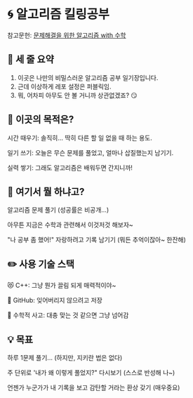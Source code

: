 # 🌀 알고리즘 킬링공부

참고문헌: [문제해결을 위한 알고리즘 with 수학](https://product.kyobobook.co.kr/detail/S000209208966)


## 🔑 세 줄 요약
1. 이곳은 나만의 비밀스러운 알고리즘 공부 일기장입니다.
2. 근데 이상하게 레포 설정은 퍼블릭임.
3. 뭐, 어차피 아무도 안 볼 거니까 상관없겠죠? 😏

## 🤔 이곳의 목적은?
시간 때우기: 솔직히... 딱히 다른 할 일 없을 때 하는 용도.

일기 쓰기: 오늘은 무슨 문제를 풀었고, 얼마나 삽질했는지 남기기.

실력 쌓기: 그래도 알고리즘은 배워두면 간지니까!

## 🎉 여기서 뭘 하냐고?

알고리즘 문제 풀기 (성공률은 비공개...)

아무튼 지금은 수학과 관련해서 이것저것 해보자~

"나 공부 좀 했어!" 자랑하려고 기록 남기기 (뭐든 추억이잖아~ 한잔해)

## ✏️ 사용 기술 스택

😻 C++: 그냥 뭔가 끌림 되게 매력적이야~

🚀 GitHub: 잊어버리지 않으려고 저장

🧠 수학적 사고: 대충 맞는 것 같으면 그냥 넘어감

## 💡 목표
하루 1문제 풀기... (하지만, 지키란 법은 없다)

주 단위로 '내가 왜 이렇게 풀었지?" 다시보기 (스스로 반성해 나~)

언젠가 누군가가 내 기록을 보고 감탄할 거라는 환상 갖기 (매우중요)
